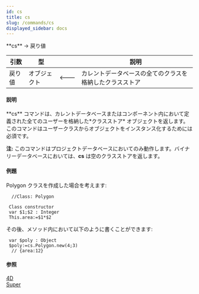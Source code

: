 ```yaml
---
id: cs
title: cs
slug: /commands/cs
displayed_sidebar: docs
---
```


<!--REF #_command_.cs.Syntax-->**cs** -> 戻り値<!-- END REF-->
<!--REF #_command_.cs.Params-->
| 引数 | 型 |  | 説明 |
| --- | --- | --- | --- |
| 戻り値 | オブジェクト | &#x1F850; | カレントデータベースの全てのクラスを格納したクラスストア |

<!-- END REF-->

#### 説明 

<!--REF #_command_.cs.Summary-->**cs** コマンドは、カレントデータベースまたはコンポーネント内において定義された全てのユーザーを格納した*クラスストア* オブジェクトを返します。<!-- END REF-->このコマンドはユーザークラスからオブジェクトをインスタンス化するためには必須です。

**注:** このコマンドはプロジェクトデータベースにおいてのみ動作します。バイナリーデータベースにおいては、**cs** は空のクラスストアを返します。

#### 例題 

Polygon クラスを作成した場合を考えます:

```4d
  //Class: Polygon
 
 Class constructor
 var $1;$2 : Integer
 This.area:=$1*$2
```

その後、メソッド内において以下のように書くことができます:

```4d
 var $poly : Object
 $poly:=cs.Polygon.new(4;3)
  // {area:12}
```

#### 参照 

[4D](4d.md)  
[Super](super.md)  